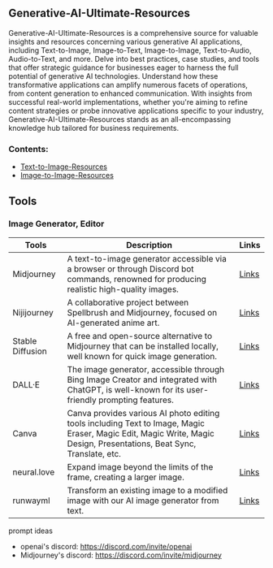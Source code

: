 ## Generative-AI-Ultimate-Resources

Generative-AI-Ultimate-Resources is a comprehensive source for valuable insights and resources concerning various generative AI applications, including Text-to-Image, Image-to-Text, Image-to-Image, Text-to-Audio, Audio-to-Text, and more. Delve into best practices, case studies, and tools that offer strategic guidance for businesses eager to harness the full potential of generative AI technologies. Understand how these transformative applications can amplify numerous facets of operations, from content generation to enhanced communication. With insights from successful real-world implementations, whether you're aiming to refine content strategies or probe innovative applications specific to your industry, Generative-AI-Ultimate-Resources stands as an all-encompassing knowledge hub tailored for business requirements.

### Contents:
- [Text-to-Image-Resources](https://github.com/jingwora/Generative-AI-Ultimate-Resources/blob/main/contents/Text-to-Image-Prompts-Resources.md)
- [Image-to-Image-Resources](https://github.com/jingwora/Generative-AI-Ultimate-Resources/blob/main/contents/Image-to-Image-Resources.md)

## Tools

### Image Generator, Editor

| **Tools** | **Description** | **Links** |
|-----|-----|-----|
| Midjourney | A text-to-image generator accessible via a browser or through Discord bot commands, renowned for producing realistic high-quality images. | [Links](https://www.midjourney.com/) |
| Nijijourney | A collaborative project between Spellbrush and Midjourney, focused on AI-generated anime art. | [Links](https://nijijourney.com/ja/) |
| Stable Diffusion | A free and open-source alternative to Midjourney that can be installed locally, well known for quick image generation. | [Links](https://ja.stability.ai/stable-diffusion) |
| DALL·E | The image generator, accessible through Bing Image Creator and integrated with ChatGPT, is well-known for its user-friendly prompting features.  | [Links](https://openai.com/dall-e-3) |
| Canva | Canva provides various AI photo editing tools including Text to Image, Magic Eraser, Magic Edit, Magic Write, Magic Design, Presentations, Beat Sync, Translate, etc.  | [Links](https://www.canva.com/ai-image-generator/) |
| neural.love | Expand image beyond the limits of the frame, creating a larger image.  | [Links](https://neural.love/uncrop) |
| runwayml | Transform an existing image to a modified image with our AI image generator from text.  | [Links](https://runwayml.com/ai-magic-tools/image-to-image/) |

prompt ideas
- openai's discord: https://discord.com/invite/openai
- Midjourney's discord: https://discord.com/invite/midjourney







